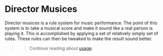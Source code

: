 # Director Musices

Director musices is a rule system for music performance.
The point of this system is to take a musical score
and make it sound like a real person is playing it.
This is accomplished by applying a set of relatively simply
set of rules. These rules can then be tweaked to make the
result sound better.

>> Continue reading about [usage](usage.md).
